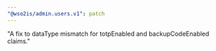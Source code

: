 ```yaml
---
"@wso2is/admin.users.v1": patch
---
```


"A fix to dataType mismatch for totpEnabled and backupCodeEnabled claims."
